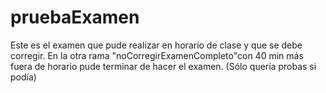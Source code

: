 # pruebaExamen
Este es el examen que pude realizar en horario de clase y que se debe corregir.
En la otra rama "noCorregirExamenCompleto"con 40 min más fuera de horario pude terminar de hacer el examen. (Sólo quería probas si podía)
